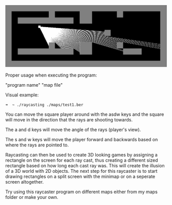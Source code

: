 ![Raycasting](./sprites/raycaster.png)

Proper usage when executing the program:

"program name" "map file"

Visual example:
```bash
➜  ~ ./raycasting ./maps/test1.ber
```
You can move the square player around with the asdw keys and the square will move in the direction that the rays are shooting towards.

The a and d keys will move the angle of the rays (player's view).

The s and w keys will move the player forward and backwards based on where the rays are pointed to.

Raycasting can then be used to create 3D looking games by assigning a rectangle on the screen for each ray cast, thus creating a different sized rectangle based on how long each cast ray was. This will create the illusion of a 3D world with 2D objects. The next step for this raycaster is to start drawing rectangles on a split screen with the minimap or on a seperate screen altogether.

Try using this raycaster program on different maps either from my maps folder or make your own.
